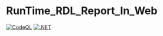 # RunTime_RDL_Report_In_Web
[![CodeQL](https://github.com/gabriel-rodriguezcastellini/RunTime_RDL_Report_In_Web/actions/workflows/github-code-scanning/codeql/badge.svg)](https://github.com/gabriel-rodriguezcastellini/RunTime_RDL_Report_In_Web/actions/workflows/github-code-scanning/codeql)
[![.NET](https://github.com/gabriel-rodriguezcastellini/RunTime_RDL_Report_In_Web/actions/workflows/dotnet.yml/badge.svg)](https://github.com/gabriel-rodriguezcastellini/RunTime_RDL_Report_In_Web/actions/workflows/dotnet.yml)
